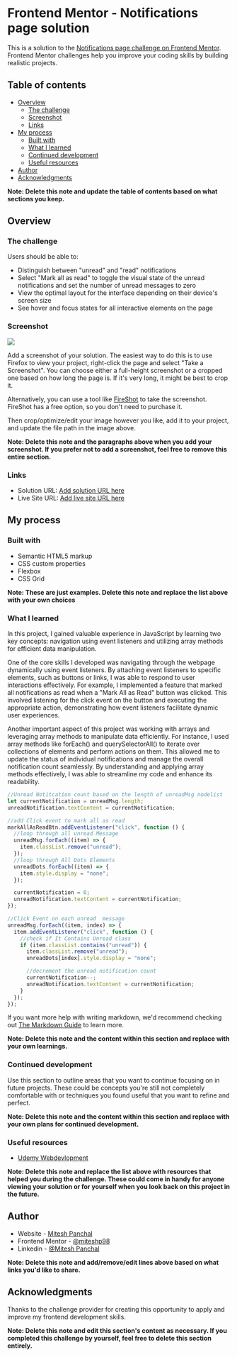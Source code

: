 # Frontend Mentor - Notifications page solution

This is a solution to the [Notifications page challenge on Frontend Mentor](https://www.frontendmentor.io/challenges/notifications-page-DqK5QAmKbC). Frontend Mentor challenges help you improve your coding skills by building realistic projects.

## Table of contents

- [Overview](#overview)
  - [The challenge](#the-challenge)
  - [Screenshot](#screenshot)
  - [Links](#links)
- [My process](#my-process)
  - [Built with](#built-with)
  - [What I learned](#what-i-learned)
  - [Continued development](#continued-development)
  - [Useful resources](#useful-resources)
- [Author](#author)
- [Acknowledgments](#acknowledgments)

**Note: Delete this note and update the table of contents based on what sections you keep.**

## Overview

### The challenge

Users should be able to:

- Distinguish between "unread" and "read" notifications
- Select "Mark all as read" to toggle the visual state of the unread notifications and set the number of unread messages to zero
- View the optimal layout for the interface depending on their device's screen size
- See hover and focus states for all interactive elements on the page

### Screenshot

![](./screenshot.jpg)

Add a screenshot of your solution. The easiest way to do this is to use Firefox to view your project, right-click the page and select "Take a Screenshot". You can choose either a full-height screenshot or a cropped one based on how long the page is. If it's very long, it might be best to crop it.

Alternatively, you can use a tool like [FireShot](https://getfireshot.com/) to take the screenshot. FireShot has a free option, so you don't need to purchase it.

Then crop/optimize/edit your image however you like, add it to your project, and update the file path in the image above.

**Note: Delete this note and the paragraphs above when you add your screenshot. If you prefer not to add a screenshot, feel free to remove this entire section.**

### Links

- Solution URL: [Add solution URL here](https://your-solution-url.com)
- Live Site URL: [Add live site URL here](https://your-live-site-url.com)

## My process

### Built with

- Semantic HTML5 markup
- CSS custom properties
- Flexbox
- CSS Grid

**Note: These are just examples. Delete this note and replace the list above with your own choices**

### What I learned

In this project, I gained valuable experience in JavaScript by learning two key concepts: navigation using event listeners and utilizing array methods for efficient data manipulation.

One of the core skills I developed was navigating through the webpage dynamically using event listeners. By attaching event listeners to specific elements, such as buttons or links, I was able to respond to user interactions effectively. For example, I implemented a feature that marked all notifications as read when a "Mark All as Read" button was clicked. This involved listening for the click event on the button and executing the appropriate action, demonstrating how event listeners facilitate dynamic user experiences.

Another important aspect of this project was working with arrays and leveraging array methods to manipulate data efficiently. For instance, I used array methods like forEach() and querySelectorAll() to iterate over collections of elements and perform actions on them. This allowed me to update the status of individual notifications and manage the overall notification count seamlessly. By understanding and applying array methods effectively, I was able to streamline my code and enhance its readability.

```js
//Unread Notitcation count based on the length of unreadMsg nodelist
let currentNotification = unreadMsg.length;
unreadNotification.textContent = currentNotification;

//add Click event to mark all as read
markAllAsReadBtn.addEventListener("click", function () {
  //loop through all unread Message
  unreadMsg.forEach((item) => {
    item.classList.remove("unread");
  });
  //loop through All Dots Elements
  unreadDots.forEach((item) => {
    item.style.display = "none";
  });

  currentNotification = 0;
  unreadNotification.textContent = currentNotification;
});

//Click Event on each unread  message
unreadMsg.forEach((item, index) => {
  item.addEventListener("click", function () {
    //check if It Contains Unread class
    if (item.classList.contains("unread")) {
      item.classList.remove("unread");
      unreadDots[index].style.display = "none";

      //decrement the unread notification count
      currentNotification--;
      unreadNotification.textContent = currentNotification;
    }
  });
});
```

If you want more help with writing markdown, we'd recommend checking out [The Markdown Guide](https://www.markdownguide.org/) to learn more.

**Note: Delete this note and the content within this section and replace with your own learnings.**

### Continued development

Use this section to outline areas that you want to continue focusing on in future projects. These could be concepts you're still not completely comfortable with or techniques you found useful that you want to refine and perfect.

**Note: Delete this note and the content within this section and replace with your own plans for continued development.**

### Useful resources

- [Udemy Webdevlopment](https://www.udemy.com/share/101W9C3@2s1lShiGH32a3OJHMYullps9bvMmvxO_kykXK5ZGloqkGQDHawnryvbZtrMeQ8y81A==/)

**Note: Delete this note and replace the list above with resources that helped you during the challenge. These could come in handy for anyone viewing your solution or for yourself when you look back on this project in the future.**

## Author

- Website - [Mitesh Panchal](https://miteshp98.github.io/portfolio-website/)
- Frontend Mentor - [@miteshp98](https://www.frontendmentor.io/profile/miteshp98)
- Linkedin - [@Mitesh Panchal](https://www.linkedin.com/in/mitesh-panchal-356558126/)

**Note: Delete this note and add/remove/edit lines above based on what links you'd like to share.**

## Acknowledgments

Thanks to the challenge provider for creating this opportunity to apply and improve my frontend development skills.

**Note: Delete this note and edit this section's content as necessary. If you completed this challenge by yourself, feel free to delete this section entirely.**
